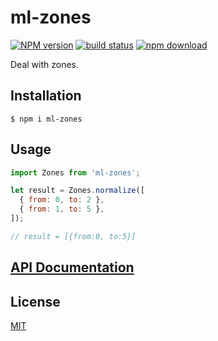 # ml-zones

[![NPM version][npm-image]][npm-url]
[![build status][ci-image]][ci-url]
[![npm download][download-image]][download-url]

Deal with zones.

## Installation

`$ npm i ml-zones`

## Usage

```js
import Zones from 'ml-zones';

let result = Zones.normalize([
  { from: 0, to: 2 },
  { from: 1, to: 5 },
]);

// result = [{from:0, to:5}]
```

## [API Documentation](https://mljs.github.io/ml-zones/)

## License

[MIT](./LICENSE)

[npm-image]: https://img.shields.io/npm/v/ml-zones.svg
[npm-url]: https://www.npmjs.com/package/ml-zones
[ci-image]: https://github.com/mljs/ml-zones/workflows/Node.js%20CI/badge.svg?branch=master
[ci-url]: https://github.com/mljs/ml-zones/actions?query=workflow%3A%22Node.js+CI%22
[download-image]: https://img.shields.io/npm/dm/ml-zones.svg
[download-url]: https://www.npmjs.com/package/ml-zones

